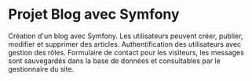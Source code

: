 # Projet Blog avec Symfony
Création d'un blog avec Symfony. Les utilisateurs peuvent créer, publier, modifier et supprimer des articles. Authentification des utilisateurs avec gestion des rôles. Formulaire de contact pour les visiteurs, les messages sont sauvegardés dans la base de données et consultables par le gestionnaire du site.

